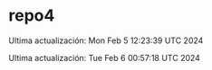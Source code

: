 # repo4
Ultima actualización: Mon Feb  5 12:23:39 UTC 2024

Ultima actualización: Tue Feb  6 00:57:18 UTC 2024
